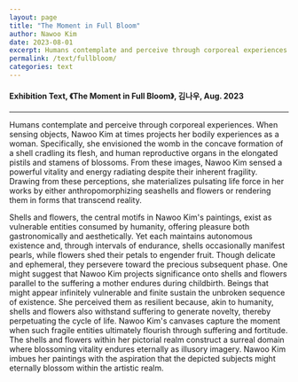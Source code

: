 ```yaml
---
layout: page
title: "The Moment in Full Bloom"
author: Nawoo Kim
date: 2023-08-01
excerpt: Humans contemplate and perceive through corporeal experiences. When sensing objects, Nawoo Kim at times projects her bodily experiences as a woman. Specifically, she envisioned the womb in the concave formation of a shell cradling its flesh, and human reproductive organs in the elongated pistils and stamens of blossoms. From these images, Nawoo Kim sensed a powerful vitality and energy radiating despite their inherent fragility. Drawing from these perceptions, she materializes pulsating life force in her works by either anthropomorphizing seashells and flowers or rendering them in forms that transcend reality.
permalink: /text/fullbloom/
categories: text
---
```


#### Exhibition Text, 《The Moment in Full Bloom》, 김나우, Aug. 2023

---

Humans contemplate and perceive through corporeal experiences. When sensing objects, Nawoo Kim at times projects her bodily experiences as a woman. Specifically, she envisioned the womb in the concave formation of a shell cradling its flesh, and human reproductive organs in the elongated pistils and stamens of blossoms. From these images, Nawoo Kim sensed a powerful vitality and energy radiating despite their inherent fragility. Drawing from these perceptions, she materializes pulsating life force in her works by either anthropomorphizing seashells and flowers or rendering them in forms that transcend reality.

Shells and flowers, the central motifs in Nawoo Kim's paintings, exist as vulnerable entities consumed by humanity, offering pleasure both gastronomically and aesthetically. Yet each maintains autonomous existence and, through intervals of endurance, shells occasionally manifest pearls, while flowers shed their petals to engender fruit. Though delicate and ephemeral, they persevere toward the precious subsequent phase. One might suggest that Nawoo Kim projects significance onto shells and flowers parallel to the suffering a mother endures during childbirth. Beings that might appear infinitely vulnerable and finite sustain the unbroken sequence of existence. She perceived them as resilient because, akin to humanity, shells and flowers also withstand suffering to generate novelty, thereby perpetuating the cycle of life. Nawoo Kim's canvases capture the moment when such fragile entities ultimately flourish through suffering and fortitude. The shells and flowers within her pictorial realm construct a surreal domain where blossoming vitality endures eternally as illusory imagery. Nawoo Kim imbues her paintings with the aspiration that the depicted subjects might eternally blossom within the artistic realm.